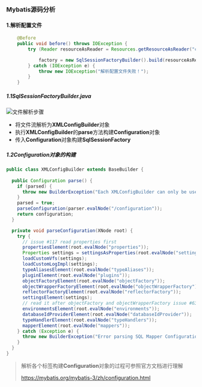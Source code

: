 ### Mybatis源码分析

#### 1.解析配置文件

```java
	@Before
    public void before() throws IOException {
        try (Reader resourceAsReader = Resources.getResourceAsReader("com/zyy/mybatis-config.xml")){

            factory = new SqlSessionFactoryBuilder().build(resourceAsReader);
        } catch (IOException e) {
            throw new IOException("解析配置文件失败！");
        }
    }
```

##### 1.1SqlSessionFactoryBuilder.java

![文件解析步骤](https://gitee.com/BossZyy/note_img/raw/master/image-20220105174555556.png)

- 将文件流解析为**XMLConfigBuilder**对象
- 执行**XMLConfigBuilder**的**parse**方法构建**Configuration**对象
- 传入**Configuration**对象构建**SqlSessionFactory**

##### 1.2Configuration对象的构建

```java
public class XMLConfigBuilder extends BaseBuilder {
  
  public Configuration parse() {
    if (parsed) {
      throw new BuilderException("Each XMLConfigBuilder can only be used once.");
    }
    parsed = true;
    parseConfiguration(parser.evalNode("/configuration"));
    return configuration;
  }

  private void parseConfiguration(XNode root) {
    try {
      // issue #117 read properties first
      propertiesElement(root.evalNode("properties"));
      Properties settings = settingsAsProperties(root.evalNode("settings"));
      loadCustomVfs(settings);
      loadCustomLogImpl(settings);
      typeAliasesElement(root.evalNode("typeAliases"));
      pluginElement(root.evalNode("plugins"));
      objectFactoryElement(root.evalNode("objectFactory"));
      objectWrapperFactoryElement(root.evalNode("objectWrapperFactory"));
      reflectorFactoryElement(root.evalNode("reflectorFactory"));
      settingsElement(settings);
      // read it after objectFactory and objectWrapperFactory issue #631
      environmentsElement(root.evalNode("environments"));
      databaseIdProviderElement(root.evalNode("databaseIdProvider"));
      typeHandlerElement(root.evalNode("typeHandlers"));
      mapperElement(root.evalNode("mappers"));
    } catch (Exception e) {
      throw new BuilderException("Error parsing SQL Mapper Configuration. Cause: " + e, e);
    }
  }	
}
```

> 解析各个标签构建**Configuration**对象的过程可参照官方文档进行理解
>
> https://mybatis.org/mybatis-3/zh/configuration.html
